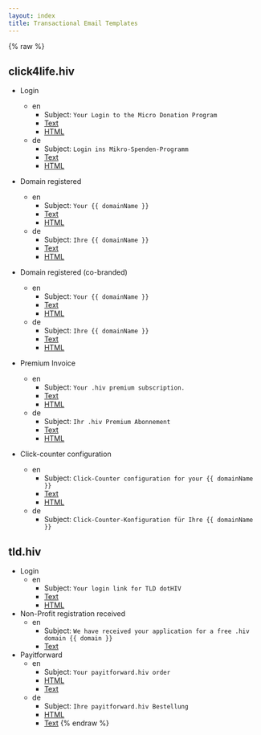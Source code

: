 ```yaml
---
layout: index
title: Transactional Email Templates
---
```


{% raw %}
## click4life.hiv

 * Login
   * en
     * Subject: `Your Login to the Micro Donation Program`
     * [Text](./click4life-login-text-en.html)
     * [HTML](./click4life-login-en.html)
   * de
     * Subject: `Login ins Mikro-Spenden-Programm`
     * [Text](./click4life-login-text-de.html)
     * [HTML](./click4life-login-de.html)
     
 * Domain registered
   * en
     * Subject: `Your {{ domainName }}`
     * [Text](./click4life-registered-text-en.html)
     * [HTML](./click4life-registered-en.html)
   * de
     * Subject: `Ihre {{ domainName }}`
     * [Text](./click4life-registered-text-de.html)
     * [HTML](./click4life-registered-de.html)
     
 * Domain registered (co-branded)
   * en
     * Subject: `Your {{ domainName }}`
     * [Text](./click4life-registered-cobranded-text-en.html)
     * [HTML](./click4life-registered-cobranded-en.html)
   * de
     * Subject: `Ihre {{ domainName }}`
     * [Text](./click4life-registered-cobranded-text-de.html)
     * [HTML](./click4life-registered-cobranded-de.html)

 * Premium Invoice
   * en
     * Subject: `Your .hiv premium subscription.`
     * [Text](./click4life-premium-text-en.html)
     * [HTML](./click4life-premium-en.html)
   * de
     * Subject: `Ihr .hiv Premium Abonnement`
     * [Text](./click4life-premium-text-de.html)
     * [HTML](./click4life-premium-de.html)
     
 * Click-counter configuration
   * en
     * Subject: `Click-Counter configuration for your {{ domainName }}`
     * [Text](./click4life-click-counter-configuration-text-en.html)
     * [HTML](./click4life-click-counter-configuration-en.html)
   * de
     * Subject: `Click-Counter-Konfiguration für Ihre {{ domainName }}`
     

## tld.hiv

 * Login
   * en
     * Subject: `Your login link for TLD dotHIV`
     * [Text](./tld-login-text.html)
     * [HTML](./tld-login.html)
 * Non-Profit registration received
   * en
     * Subject: `We have received your application for a free .hiv domain {{ domain }}`
     * [Text](./tld-nonprofit-registration-received-text.html)
 * Payitforward
   * en
     * Subject: `Your payitforward.hiv order`
     * [HTML](./tld-payitforward.html)
     * [Text](./tld-payitforward-text.html)
   * de
      * Subject: `Ihre payitforward.hiv Bestellung`
      * [HTML](./tld-payitforward-de.html)
      * [Text](./tld-payitforward-text-de.html)
{% endraw %}
